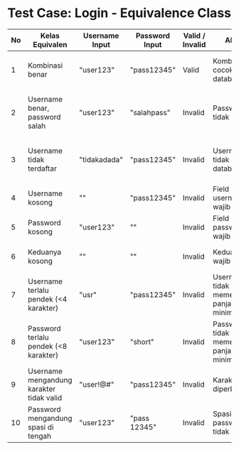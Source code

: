 # Test Case: Login - Equivalence Class

| No | Kelas Equivalen                          | Username Input | Password Input | Valid / Invalid | Alasan                                  | Ekspektasi Aplikasi                 |
|----|------------------------------------------|----------------|----------------|------------------|------------------------------------------|-------------------------------------|
| 1  | Kombinasi benar                          | "user123"      | "pass12345"    | Valid            | Kombinasi cocok di database              | Login berhasil, masuk ke dashboard  |
| 2  | Username benar, password salah           | "user123"      | "salahpass"    | Invalid          | Password tidak cocok                     | Login gagal, muncul pesan kesalahan |
| 3  | Username tidak terdaftar                 | "tidakadada"   | "pass12345"    | Invalid          | Username tidak ada di database           | Login gagal, muncul pesan kesalahan |
| 4  | Username kosong                          | ""             | "pass12345"    | Invalid          | Field username wajib diisi               | Validasi input ditampilkan          |
| 5  | Password kosong                          | "user123"      | ""             | Invalid          | Field password wajib diisi               | Validasi input ditampilkan          |
| 6  | Keduanya kosong                          | ""             | ""             | Invalid          | Kedua field wajib diisi                  | Validasi input ditampilkan          |
| 7  | Username terlalu pendek (<4 karakter)    | "usr"          | "pass12345"    | Invalid          | Username tidak memenuhi panjang minimal  | Validasi input ditampilkan          |
| 8  | Password terlalu pendek (<8 karakter)    | "user123"      | "short"        | Invalid          | Password tidak memenuhi panjang minimal  | Validasi input ditampilkan          |
| 9  | Username mengandung karakter tidak valid | "user!@#"      | "pass12345"    | Invalid          | Karakter tidak diperbolehkan             | Validasi input ditampilkan          |
| 10 | Password mengandung spasi di tengah      | "user123"      | "pass 12345"   | Invalid          | Spasi di password tidak diizinkan        | Validasi input ditampilkan          |
